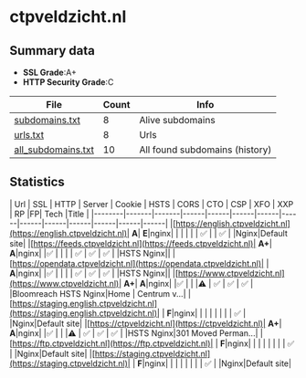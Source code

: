 

# ctpveldzicht.nl
## Summary data


 - **SSL Grade**:A+
 - **HTTP Security Grade**:C


| File       | Count | Info |
|------------|-------|------|
|[subdomains.txt](/data/ctpveldzicht.nl/subdomains.txt)|8|Alive subdomains|
|[urls.txt](/data/ctpveldzicht.nl/urls.txt)|8|Urls|
|[all_subdomains.txt](/data/ctpveldzicht.nl/all_subdomains.txt)|10|All found subdomains (history)|


## Statistics


| Url | SSL | HTTP | Server | Cookie | HSTS | CORS | CTO | CSP | XFO | XXP | RP |FP| Tech |Title |
|--------|-------|-------|------|------|------|------|------|------|------|------|------|------|------|
|[https://english.ctpveldzicht.nl](https://english.ctpveldzicht.nl)| **A**| **E**|nginx| | | | | | :white_check_mark: | | :white_check_mark: | |Nginx|Default site|
|[https://feeds.ctpveldzicht.nl](https://feeds.ctpveldzicht.nl)| **A+**| **A**|nginx| |:white_check_mark: | | | | :white_check_mark: | :white_check_mark: | :white_check_mark: | |HSTS Nginx||
|[https://opendata.ctpveldzicht.nl](https://opendata.ctpveldzicht.nl)| | **A**|nginx| |:white_check_mark: | | | | :white_check_mark: | :white_check_mark: | :white_check_mark: | |HSTS Nginx||
|[https://www.ctpveldzicht.nl](https://www.ctpveldzicht.nl)| **A+**| **A**|nginx| |:white_check_mark: | | |:warning: | :white_check_mark: | :white_check_mark: | :white_check_mark: | |Bloomreach HSTS Nginx|Home | Centrum v...|
|[https://staging.english.ctpveldzicht.nl](https://staging.english.ctpveldzicht.nl)| | **F**|nginx| | | | | | | | :white_check_mark: | |Nginx|Default site|
|[https://ctpveldzicht.nl](https://ctpveldzicht.nl)| **A+**| **A**|nginx| |:white_check_mark: | | |:warning: | :white_check_mark: | :white_check_mark: | :white_check_mark: | |HSTS Nginx|301 Moved Perman...|
|[https://ftp.ctpveldzicht.nl](https://ftp.ctpveldzicht.nl)| | **F**|nginx| | | | | | | | :white_check_mark: | |Nginx|Default site|
|[https://staging.ctpveldzicht.nl](https://staging.ctpveldzicht.nl)| | **F**|nginx| | | | | | | | :white_check_mark: | |Nginx|Default site|